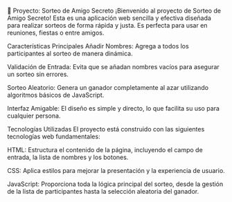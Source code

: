 🎁 Proyecto: Sorteo de Amigo Secreto
¡Bienvenido al proyecto de Sorteo de Amigo Secreto! Esta es una aplicación web sencilla y efectiva diseñada para realizar sorteos de forma rápida y justa. Es perfecta para usar en reuniones, fiestas o entre amigos.

Características Principales
Añadir Nombres: Agrega a todos los participantes al sorteo de manera dinámica.

Validación de Entrada: Evita que se añadan nombres vacíos para asegurar un sorteo sin errores.

Sorteo Aleatorio: Genera un ganador completamente al azar utilizando algoritmos básicos de JavaScript.

Interfaz Amigable: El diseño es simple y directo, lo que facilita su uso para cualquier persona.

Tecnologías Utilizadas
El proyecto está construido con las siguientes tecnologías web fundamentales:

HTML: Estructura el contenido de la página, incluyendo el campo de entrada, la lista de nombres y los botones.

CSS: Aplica estilos para mejorar la presentación y la experiencia de usuario.

JavaScript: Proporciona toda la lógica principal del sorteo, desde la gestión de la lista de participantes hasta la selección aleatoria del ganador.
